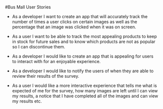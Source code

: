 #Bus Mall User Stories

* As a developer I want to create an app that will accurately track the number of times a user clicks on certain images as well as the percentage that an image was clicked when it was on screen.

* As a user I want to be able to track the most appealing products to keep in stock for future sales and to know which products are not as popular so I can discontinue them.

* As a developer I would like to create an app that is appealing for users to interact with for an enjoyable experience.

* As a developer I would like to notify the users of when they are able to review their results of the survey.

* As a user I would like a more interactive experience that tells me what is expected of me for the survey, how many images are left until I can view my results, a notice that I have completed all of the images and can view my results etc.
